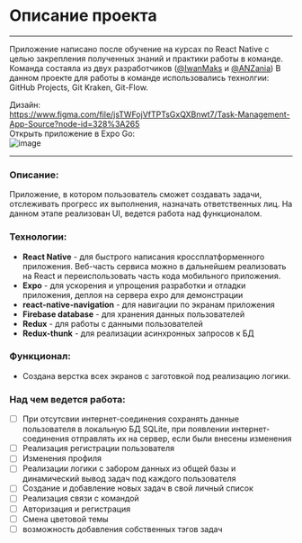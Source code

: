 # Описание проекта
---
Приложение написано после обучение на курсах по React Native с целью закрепления полученных знаний и практики работы в команде. Команда состаяла из двух разработчиков ([@IwanMaks](https://github.com/IwanMaks) и [@ANZania](https://github.com/ANZania))
В данном проекте для работы в команде использовались технолгии: GitHub Projects, Git Kraken, Git-Flow.
<br/>

Дизайн:
<br/>
https://www.figma.com/file/jsTWFojVfTPTsGxQXBnwt7/Task-Management-App-Source?node-id=328%3A265
<br/>
Открыть приложение в Expo Go: 
<br/>
![image](https://user-images.githubusercontent.com/61160887/118709261-6e5fb980-b825-11eb-951a-aef01d461cef.png)


---
### Описание:

Приложение, в котором пользователь сможет создавать задачи, отслеживать прогресс их выполнения, назначать ответственных лиц. На данном этапе реализован UI, ведется работа над функционалом.

### Технологии:

- **React Native** - для быстрого написания кроссплатформенного приложения. Веб-часть сервиса можно в дальнейшем реализовать на React и переиспользовать часть кода мобильного приложения.
- **Expo** - для ускорения и упрощения разработки и отладки приложения, деплоя на сервера expo для демонстрации
- **react-native-navigation** - для навигации по экранам приложения 
- **Firebase database** - для хранения данных пользователей
- **Redux** - для работы с данными пользователей
- **Redux-thunk** - для реализации асинхронных запросов к БД

### Функционал:

- Создана верстка всех экранов с заготовкой под реализацию логики.

### Над чем ведется работа:

- [ ] При отсутсвии интернет-соединения сохранять данные пользователя в локальную БД SQLite, при появлении интернет-соединения отправлять их на сервер, если были внесены изменения
- [ ] Реализация регистрации пользователя
- [ ] Изменения профиля
- [ ] Реализации логики с забором данных из общей базы и динамический вывод задач под каждого пользователя
- [ ] Создание и добавление новых задач в свой личный список
- [ ] Реализация связи с командой
- [ ] Авторизация и регистрация
- [ ] Смена цветовой темы
- [ ] возможность добавления собственных тэгов задач
